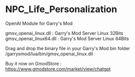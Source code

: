 # NPC_Life_Personalization
OpenAI Module for Garry's Mod

gmsv_openai_linux.dll : Garry's Mod Server Linux 32Bits  
gmsv_openai_linux64.dll : Garry's Mod Server Linux 64Bits

Drag and drop the binary file in your Garry's Mod bin folder  
/garrysmod/lua/bin/gmsv_openai_linux.dll

Buy it now on GmodStore : https://www.gmodstore.com/market/view/chatgpt
